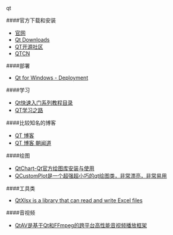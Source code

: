 qt

####官方下载和安装
- [官网](http://qt-project.org/)
- [Qt Downloads](http://download.qt.io/)
- [QT开源社区](http://www.qter.org/)
- [QTCN](http://www.qtcn.org/)

####部署
- [Qt for Windows - Deployment](http://doc.qt.io/qt-5/windows-deployment.html)


####学习
- [Qt快速入门系列教程目录](http://bbs.qter.org/forum.php?mod=viewthread&tid=193)
- [QT学习之路](https://www.devbean.net/2012/08/qt-study-road-2-catelog/)

####比较知名的博客
- [QT 博客](http://blog.csdn.net/foruok/article/category/418962)
- [QT 博客 朝闻道](http://www.cnblogs.com/findumars/)

####绘图
- [QtChart-Qt官方绘图库安装与使用](http://www.jianshu.com/p/88fa240f19b7)
- [QCustomPlot是一个超强超小巧的qt绘图类，非常漂亮，非常易用](http://www.qcustomplot.com/index.php/introduction)


####工具类
- [QtXlsx is a library that can read and write Excel files](https://github.com/dbzhang800/QtXlsxWriter)

####音视频
- [QtAV是基于Qt和FFmpeg的跨平台高性能音视频播放框架](https://github.com/wang-bin/QtAV)

